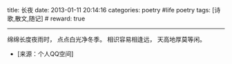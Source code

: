 title: 长夜 
date: 2013-01-11 20:14:16
categories: poetry #life poetry
tags: [诗歌,散文,随记]  # <!--more-->
reward: true

---

绵绵长度夜雨时， 
点点白光净冬季。 
相识容易相逢远，
天高地厚莫等闲。

<!--more-->

- [来源：个人QQ空间]
